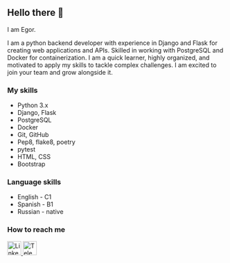 ## Hello there 👋

I am Egor.

I am a python backend developer with experience in Django and Flask for creating web applications and APIs. Skilled in working with PostgreSQL and Docker for containerization. I am a quick learner, highly organized, and motivated to apply my skills to tackle complex challenges. I am excited to join your team and grow alongside it.
### My skills

- Python 3.x
- Django, Flask
- PostgreSQL
- Docker
- Git, GitHub
- Pep8, flake8, poetry
- pytest
- HTML, CSS
- Bootstrap
  
### Language skills
- English - C1
- Spanish - B1
- Russian - native

### How to reach me

<a href="https://www.linkedin.com/in/cherund/">
  <img width="32px" height="32px" src="https://user-images.githubusercontent.com/1062217/156883182-04f70b8b-44b4-493b-8ba0-dae93b310a40.png" alt="LinkedIn" />
</a>
<a href="https://t.me/Cherund">
  <img width="32px" height="32px" src="https://img.icons8.com/?size=100&id=oWiuH0jFiU0R&format=png&color=000000" alt="Telegram" />
</a>
